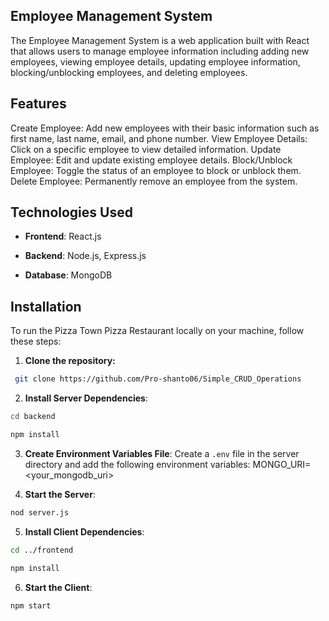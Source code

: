 ## Employee Management System

The Employee Management System is a web application built with React that allows users to manage employee information including adding new employees, viewing employee details, updating employee information, blocking/unblocking employees, and deleting employees.


## Features

Create Employee: Add new employees with their basic information such as first name, last name, email, and phone number.
View Employee Details: Click on a specific employee to view detailed information.
Update Employee: Edit and update existing employee details.
Block/Unblock Employee: Toggle the status of an employee to block or unblock them.
Delete Employee: Permanently remove an employee from the system.

## Technologies Used

- **Frontend**: React.js
  
- **Backend**: Node.js, Express.js
  
- **Database**: MongoDB


## Installation

To run the Pizza Town Pizza Restaurant locally on your machine, follow these steps:
1. **Clone the repository:**
  ```bash
   git clone https://github.com/Pro-shanto06/Simple_CRUD_Operations
   ```
2. **Install Server Dependencies**:

```bash
cd backend
```


```bash
npm install
```

3. **Create Environment Variables File**:
Create a `.env` file in the server directory and add the following environment variables:
MONGO_URI=<your_mongodb_uri>

4. **Start the Server**:
```bash
nod server.js
```

5. **Install Client Dependencies**:
```bash
cd ../frontend
```

```bash
npm install
```

6. **Start the Client**:
```bash
npm start
```
